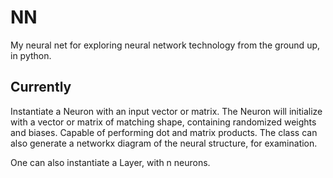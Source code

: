 # NN
My neural net for exploring neural network technology from the ground up, in python.

## Currently
Instantiate a Neuron with an input vector or matrix. The Neuron will initialize with a vector or matrix of matching shape, containing randomized weights and biases. Capable of performing dot and matrix products. The class can also generate a networkx diagram of the neural structure, for examination.

One can also instantiate a Layer, with n neurons.